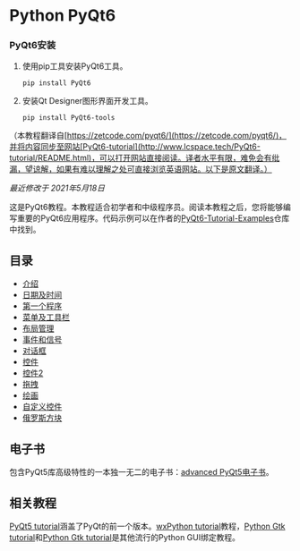 # Python PyQt6

### PyQt6安装

1. 使用pip工具安装PyQt6工具。

   ```
   pip install PyQt6
   ```

2. 安装Qt Designer图形界面开发工具。

   ```
   pip install PyQt6-tools
   ```

（本教程翻译自[https://zetcode.com/pyqt6/](https://zetcode.com/pyqt6/)，并将内容同步至网站[PyQt6-tutorial](http://www.lcspace.tech/PyQt6-tutorial/README.html)，可以打开网站直接阅读。译者水平有限，难免会有纰漏，望谅解，如果有难以理解之处可直接浏览英语网站。以下是原文翻译。）

*最近修改于 2021年5月18日*

这是PyQt6教程。本教程适合初学者和中级程序员。阅读本教程之后，您将能够编写重要的PyQt6应用程序。代码示例可以在作者的[PyQt6-Tutorial-Examples](https://github.com/janbodnar/PyQt6-Tutorial-Examples)仓库中找到。

## 目录

* [介绍](https://github.com/LC-space/PyQt6-tutorial/blob/main/Introduction.md)
* [日期及时间](https://github.com/LC-space/PyQt6-tutorial/blob/main/Date%20and%20time.md)
* [第一个程序](https://github.com/LC-space/PyQt6-tutorial/blob/main/First%20programs.md)
* [菜单及工具栏](https://github.com/LC-space/PyQt6-tutorial/blob/main/Menus%20and%20toolbars.md)
* [布局管理]()
* [事件和信号]()
* [对话框]()
* [控件]()
* [控件2]()
* [拖拽]()
* [绘画]()
* [自定义控件]()
* [俄罗斯方块]()

## 电子书

包含PyQt5库高级特性的一本独一无二的电子书：[advanced PyQt5电子书](https://zetcode.com/ebooks/advancedpyqt5/)。

## 相关教程

[PyQt5 tutorial](https://zetcode.com/gui/pyqt5/)涵盖了PyQt的前一个版本。[wxPython tutorial](https://zetcode.com/wxpython/)教程，[Python Gtk tutorial](https://zetcode.com/python/gtk/)和[Python Gtk tutorial](https://zetcode.com/python/gtk/)是其他流行的Python GUI绑定教程。